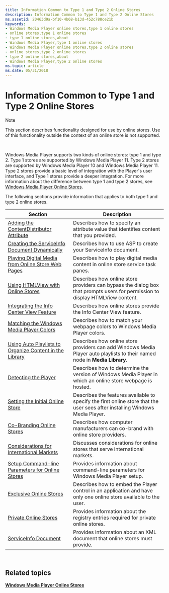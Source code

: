 ```yaml
---
title: Information Common to Type 1 and Type 2 Online Stores
description: Information Common to Type 1 and Type 2 Online Stores
ms.assetid: 20463d9a-bf10-4b68-b13d-452c788ce21b
keywords:
- Windows Media Player online stores,type 1 online stores
- online stores,type 1 online stores
- type 1 online stores,about
- Windows Media Player,type 1 online stores
- Windows Media Player online stores,type 2 online stores
- online stores,type 2 online stores
- type 2 online stores,about
- Windows Media Player,type 2 online stores
ms.topic: article
ms.date: 05/31/2018
---
```


# Information Common to Type 1 and Type 2 Online Stores

> [!Note]  
> This section describes functionality designed for use by online stores. Use of this functionality outside the context of an online store is not supported.

 

Windows Media Player supports two kinds of online stores: type 1 and type 2. Type 1 stores are supported by Windows Media Player 11. Type 2 stores are supported by Windows Media Player 10 and Windows Media Player 11. Type 2 stores provide a basic level of integration with the Player's user interface, and Type 1 stores provide a deeper integration. For more information about the difference between type 1 and type 2 stores, see [Windows Media Player Online Stores](windows-media-player-online-stores.md).

The following sections provide information that applies to both type 1 and type 2 online stores.



| Section                                                                                                                | Description                                                                                                                   |
|------------------------------------------------------------------------------------------------------------------------|-------------------------------------------------------------------------------------------------------------------------------|
| [Adding the ContentDistributor Attribute](adding-the-contentdistributor-attribute.md)                                 | Describes how to specify an attribute value that identifies content that you provided.                                        |
| [Creating the ServiceInfo Document Dynamically](creating-the-serviceinfo-document-dynamically.md)                     | Describes how to use ASP to create your ServiceInfo document.                                                                 |
| [Playing Digital Media from Online Store Web Pages](playing-digital-media-from-online-store-web-pages.md)             | Describes how to play digital media content in online store service task panes.                                               |
| [Using HTMLView with Online Stores](using-htmlview-with-online-stores.md)                                             | Describes how online store providers can bypass the dialog box that prompts users for permission to display HTMLView content. |
| [Integrating the Info Center View Feature](integrating-the-info-center-view-feature.md)                               | Describes how online stores provide the Info Center View feature.                                                             |
| [Matching the Windows Media Player Colors](matching-the-windows-media-player-colors.md)                               | Describes how to match your webpage colors to Windows Media Player colors.                                                    |
| [Using Auto Playlists to Organize Content in the Library](using-auto-playlists-to-organize-content-in-the-library.md) | Describes how online store providers can add Windows Media Player auto playlists to their named node in **Media Library**.    |
| [Detecting the Player](detecting-the-player.md)                                                                       | Describes how to determine the version of Windows Media Player in which an online store webpage is hosted.                    |
| [Setting the Initial Online Store](setting-the-initial-online-store.md)                                               | Describes the features available to specify the first online store that the user sees after installing Windows Media Player.  |
| [Co-Branding Online Stores](co-branding-online-stores.md)                                                             | Describes how computer manufacturers can co-brand with online store providers.                                                |
| [Considerations for International Markets](considerations-for-international-markets.md)                               | Discusses considerations for online stores that serve international markets.                                                  |
| [Setup Command-line Parameters for Online Stores](setup-command-line-parameters-for-online-stores.md)                 | Provides information about command-line parameters for Windows Media Player setup.                                            |
| [Exclusive Online Stores](exclusive-online-stores.md)                                                                 | Describes how to embed the Player control in an application and have only one online store available to the user.             |
| [Private Online Stores](private-online-stores.md)                                                                     | Provides information about the registry entries required for private online stores.                                           |
| [ServiceInfo Document](serviceinfo-document.md)                                                                       | Provides information about an XML document that online stores must provide.                                                   |



 

## Related topics

<dl> <dt>

[**Windows Media Player Online Stores**](windows-media-player-online-stores.md)
</dt> </dl>

 

 




